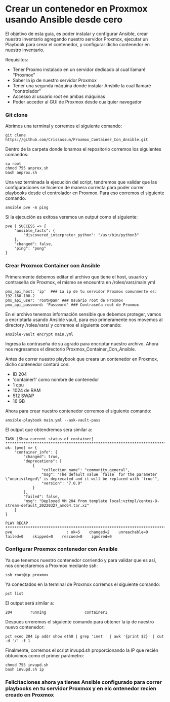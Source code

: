# Crear un contenedor en Proxmox usando Ansible desde cero

El objetivo de esta guía, es poder instalar y configurar Ansible, crear nuestro inventario agregando nuestro servidor Proxmox, ejecutar un Playbook para crear el contenedor, y configurar dicho contenedor en nuestro inventario.

Requisitos:

- Tener Proxmo instalado en un servidor dedicado al cual llamaré "Proxmox"
- Saber la ip de nuestro servidor Proxmox
- Tener una segunda máquina donde instalar Ansbile la cual llamaré "controlador"
- Accesso al usuario root en ambas máquinas
- Poder acceder al GUI de Proxmox desde cualquier navegador

### Git clone

Abrimos una terminal y corremos el siguiente comando:
```
git clone https://github.com/Crissassun/Proxmox_Container_Con_Ansible.git
```
Dentro de la carpeta donde lonamos el repositorio corremos los siguientes comandos:
```
su root
chmod 755 anprox.sh
bash anprox.sh
```

Una vez terminada la ejecución del script, tendremos que validar que las configuraciones se hicieron de manera correcta para poder correr playbooks desde el controlador en Proxmox. Para eso corremos el siguiente comando.

```
ansible pve -m ping
```

Si la ejecución es exitosa veremos un output como el siguiente:

```
pve | SUCCESS => {
    "ansible_facts": {
        "discovered_interpreter_python": "/usr/bin/python3"
    },
    "changed": false,
    "ping": "pong"
}

```

### Crear Proxmox Container con Ansible

Primeramente debemos editar el archivo que tiene el host, usuario y contraseña de Proxmox, el mismo se enceuntra en /roles/vars/main.yml

```
pmx_api_host: 'ip'  ### La ip de tu servidor Proxmox comunmente es: 192.168.100.2
pmx_api_user: 'root@pam' ### Usuario root de Proxmox
pmx_api_password: 'Password' ### Contraseña root de Proxmox
```

En el archivo tenemos información sensible que debemos proteger, vamos a encriptarla usando Ansible vault, para eso primeramente nos movemos al directory /roles/vars/ y corremos el siguiente comando:

```
ansible-vault encrypt main.yml
```
Ingresa la contraseña de su agrado para encriptar nuestro archivo. Ahora nos regresamos el directorio Proxmox_Container_Con_Ansible.


Antes de correr nuestro playbook que creara un contenedor en Proxmox, dicho contenedor contará con:

- ID 204
- 'container1' como nombre de contenedor
- 1 cpu
- 1024 de RAM
- 512 SWAP
- 16 GB 

Ahora para crear nuestro contenedor corremos el siguiente comando:

```
ansible-playbook main.yml --ask-vault-pass 
```

El output que obtendremos sera similar a:

```
TASK [Show current status of container] **************************************************************************************************************************************************************************************************************************************************************************************
ok: [pve] => {
    "container_info": {
        "changed": true,
        "deprecations": [
            {
                "collection_name": "community.general",
                "msg": "The default value `false` for the parameter \"unprivileged\" is deprecated and it will be replaced with `true`",
                "version": "7.0.0"
            }
        ],
        "failed": false,
        "msg": "Deployed VM 204 from template local:vztmpl/centos-8-stream-default_20220327_amd64.tar.xz"
    }
}

PLAY RECAP *******************************************************************************************************************************************************************************************************************************************************************************************************************
pve                        : ok=5    changed=2    unreachable=0    failed=0    skipped=0    rescued=0    ignored=0

```


### Configurar Proxmox contenedor con Ansible

Ya que tenemos nuestro contenedor corriendo y para validar que es así, nos conectaremos a Proxmox mediante ssh:

```
ssh root@ip_proxmox
```

Ya conectados en la terminal de Proxmox corremos el siguiente comando:

```
pct list
```

El output será similar a:

```
204        running                 container1
```

Despues crreremos el siguiente comando para obtener la ip de nuestro nuevo contenedor:

```
pct exec 204 ip addr show eth0 | grep 'inet ' | awk '{print $2}' | cut -d '/' -f 1
```

Finalmente, corremos el script invupd.sh proporcionando la IP que recién obtuvimos como el primer parámetro:

```
chmod 755 invupd.sh
bash invupd.sh ip
```

### Felicitaciones ahora ya tienes Ansible configurado para correr playbooks en tu servidor Proxmox y en elc ontenedor recien creado en Proxmox
